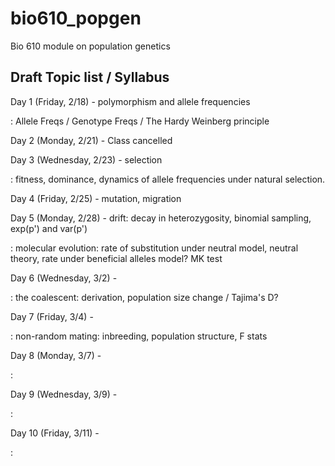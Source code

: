 # bio610_popgen
Bio 610 module on population genetics 

## Draft Topic list / Syllabus

Day 1 (Friday, 2/18) - polymorphism and allele frequencies

: Allele Freqs / Genotype Freqs / The Hardy Weinberg principle

Day 2 (Monday, 2/21) - Class cancelled



Day 3 (Wednesday, 2/23) - selection

: fitness, dominance, dynamics of allele frequencies under natural selection. 


Day 4 (Friday, 2/25) - mutation, migration


Day 5 (Monday, 2/28) - drift: decay in heterozygosity, binomial sampling, exp(p') and var(p')

: molecular evolution: rate of substitution under neutral model, neutral theory, rate under beneficial alleles model? MK test

Day 6 (Wednesday, 3/2) -

: the coalescent: derivation, population size change / Tajima's D? 

Day 7 (Friday, 3/4) -

: non-random mating: inbreeding, population structure, F stats

Day 8 (Monday, 3/7) -

:

Day 9 (Wednesday, 3/9) -

:

Day 10 (Friday, 3/11) -

:

